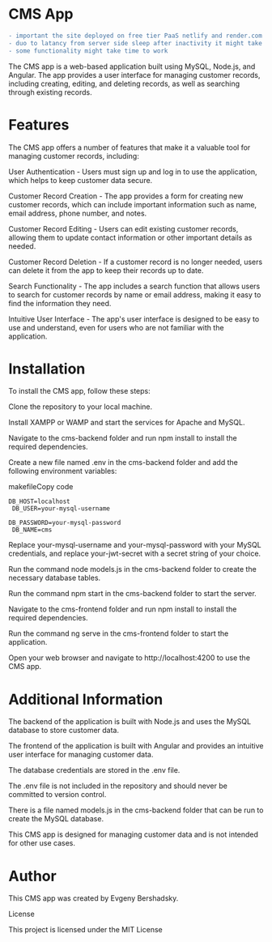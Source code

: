 # CMS App
```diff
- important the site deployed on free tier PaaS netlify and render.com 
- duo to latancy from server side sleep after inactivity it might take some time to make the dyno's to wake up
- some functionality might take time to work

```

The CMS app is a web-based application built using MySQL,
Node.js, and Angular. The app provides a user interface for managing customer records,
including creating, editing, and deleting records, as well as searching through existing records.

# Features

The CMS app offers a number of features that make it a valuable tool for managing customer records, including:

User Authentication - Users must sign up and log in to use the application, which helps to keep customer data secure.

Customer Record Creation - The app provides a form for creating new customer records, which can include important information such as name, email address, phone number, and notes.

Customer Record Editing - Users can edit existing customer records, allowing them to update contact information or other important details as needed.

Customer Record Deletion - If a customer record is no longer needed, users can delete it from the app to keep their records up to date.

Search Functionality - The app includes a search function that allows users to search for customer records by name or email address, making it easy to find the information they need.

Intuitive User Interface - The app's user interface is designed to be easy to use and understand, even for users who are not familiar with the application.

# Installation

To install the CMS app, follow these steps:

Clone the repository to your local machine.

Install XAMPP or WAMP and start the services for Apache and MySQL.

Navigate to the cms-backend folder and run npm install to install the required dependencies.

Create a new file named .env in the cms-backend folder and add the following environment variables:

makefileCopy code

<code>DB_HOST=localhost <br>
  DB_USER=your-mysql-username<br>
  DB_PASSWORD=your-mysql-password <br>
  DB_NAME=cms
</code>

Replace your-mysql-username and your-mysql-password with your MySQL credentials, and replace your-jwt-secret with a secret string of your choice.

Run the command node models.js in the cms-backend folder to create the necessary database tables.

Run the command npm start in the cms-backend folder to start the server.

Navigate to the cms-frontend folder and run npm install to install the required dependencies.

Run the command ng serve in the cms-frontend folder to start the application.

Open your web browser and navigate to http://localhost:4200 to use the CMS app.

# Additional Information

The backend of the application is built with Node.js and uses the MySQL database to store customer data.

The frontend of the application is built with Angular and provides an intuitive user interface for managing customer data.

The database credentials are stored in the .env file.

The .env file is not included in the repository and should never be committed to version control.

There is a file named models.js in the cms-backend folder that can be run to create the MySQL database.

This CMS app is designed for managing customer data and is not intended for other use cases.

# Author

This CMS app was created by Evgeny Bershadsky.

License

This project is licensed under the MIT License
